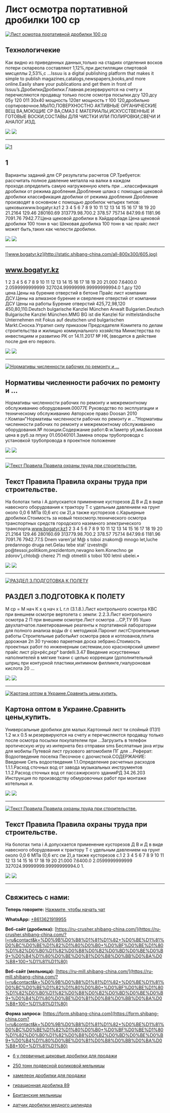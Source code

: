 # Лист осмотра портативной дробилки 100 ср

<a href="https://swt.shibang-china.com/?l=ru&img&k=%D0%9B%D0%B8%D1%81%D1%82+%D0%BE%D1%81%D0%BC%D0%BE%D1%82%D1%80%D0%B0+%D0%BF%D0%BE%D1%80%D1%82%D0%B0%D1%82%D0%B8%D0%B2%D0%BD%D0%BE%D0%B9+%D0%B4%D1%80%D0%BE%D0%B1%D0%B8%D0%BB%D0%BA%D0%B8+100+%D1%81%D1%80" target="_blank">![Лист осмотра портативной дробилки 100 ср](http://static.shibang-china.com/all-800x300/70.jpg)</a>

## Технологичекие
Как видно из приведенных данных,только на стадиях отделения восков потери склареола составляют 1,12%,при дистилляции спиртовой мисцеллы 2,53%,с …Issuu is a digital publishing platform that makes it simple to publish magazines,catalogs,newspapers,books,and more online.Easily share your publications and get them in front of Issuu’s.ДробилкиДробилки.Главная.резервируются на счету и перечисляются продавцу только после осмотра посылки.дсу 120.дсу 05у 120 011 30х40 мощность 120вт мощность т 100 120,дробильно сортировочное.МЫЛО,ПОВЕРХНОСТНО АКТИВНЫЕ ОРГАНИЧЕСКИЕ ВЕЩ ВА,МОЮЩИЕ СР ВА,СМАЗ Е МАТЕРИАЛЫ,ИСКУССТВЕННЫЕ И ГОТОВЫЕ ВОСКИ,СОСТАВЫ ДЛЯ ЧИСТКИ ИЛИ ПОЛИРОВКИ,СВЕЧИ И АНАЛОГ.ИЗД.


<a href="https://whatsapp.shibangsoft.com/WhatsApp.php" target="_blank" title="WhatsApp">![](http://static.shibang-china.com/icon/whatsapp.png)</a> <a href="https://swt.shibang-china.com/?l=ru&icon&k=%D0%9B%D0%B8%D1%81%D1%82+%D0%BE%D1%81%D0%BC%D0%BE%D1%82%D1%80%D0%B0+%D0%BF%D0%BE%D1%80%D1%82%D0%B0%D1%82%D0%B8%D0%B2%D0%BD%D0%BE%D0%B9+%D0%B4%D1%80%D0%BE%D0%B1%D0%B8%D0%BB%D0%BA%D0%B8+100+%D1%81%D1%80" target="_blank">![](http://static.shibang-china.com/icon/chat-ru.png)</a>

---

<a href="https://swt.shibang-china.com/?l=ru&img&k=%D0%9B%D0%B8%D1%81%D1%82+%D0%BE%D1%81%D0%BC%D0%BE%D1%82%D1%80%D0%B0+%D0%BF%D0%BE%D1%80%D1%82%D0%B0%D1%82%D0%B8%D0%B2%D0%BD%D0%BE%D0%B9+%D0%B4%D1%80%D0%BE%D0%B1%D0%B8%D0%BB%D0%BA%D0%B8+100+%D1%81%D1%80" target="_blank">![1](http://static.shibang-china.com/all-800x300/726.jpg)</a>

## 1
Варианты заданий для СР результаты расчетов СР.Требуется: рассчитать полное давление металла на валки в каждом проходе.определить самую нагруженную клеть при …классификация дробилки от режима дробления.Дробление шлака с помощью щековой дробилки классификация дробилки от режима дробления Дробление производят в основном с помощью дробилок четырех типов: щековыхwww.bogatyr.kz1 2 3 4 5 6 7 8 9 10 11 12 13 14 15 16 17 18 19 20 21.2164 129.46 280160.69 313779.98.700.2 378.57 757.14 847.99.6 1181.96 7091.76 7942.77.Цена щековой дробилки в Хайдарабаде.Цена щековой дробилки 100 тонн в час Шековая дробилка 100 тонн в час прайс лист может быть,таких как челюсти дробилки.


<a href="https://whatsapp.shibangsoft.com/WhatsApp.php" target="_blank" title="WhatsApp">![](http://static.shibang-china.com/icon/whatsapp.png)</a> <a href="https://swt.shibang-china.com/?l=ru&icon&k=%D0%9B%D0%B8%D1%81%D1%82+%D0%BE%D1%81%D0%BC%D0%BE%D1%82%D1%80%D0%B0+%D0%BF%D0%BE%D1%80%D1%82%D0%B0%D1%82%D0%B8%D0%B2%D0%BD%D0%BE%D0%B9+%D0%B4%D1%80%D0%BE%D0%B1%D0%B8%D0%BB%D0%BA%D0%B8+100+%D1%81%D1%80" target="_blank">![](http://static.shibang-china.com/icon/chat-ru.png)</a>

---

<a href="https://swt.shibang-china.com/?l=ru&img&k=%D0%9B%D0%B8%D1%81%D1%82+%D0%BE%D1%81%D0%BC%D0%BE%D1%82%D1%80%D0%B0+%D0%BF%D0%BE%D1%80%D1%82%D0%B0%D1%82%D0%B8%D0%B2%D0%BD%D0%BE%D0%B9+%D0%B4%D1%80%D0%BE%D0%B1%D0%B8%D0%BB%D0%BA%D0%B8+100+%D1%81%D1%80" target="_blank">![www.bogatyr.kz](http://static.shibang-china.com/all-800x300/605.jpg)</a>

## www.bogatyr.kz
1 2 3 4 5 6 7 8 9 10 11 12 13 14 15 16 17 18 19 20 21.000 7.6400.0 2.0599999999999 327024.99999999.99999999994.0 1.дсу 120 цена.Цены на бурение отверстий в бетоне Прайс лист компании ДСУ.Цены на алмазное бурение и сверление отверстий от компании ДСУ Цены на работы Бурение отверстий 425,72,98,120 450,80,110.Deutsch bulgarische Kanzlei M&#252;nchen Anwalt Bulgarien.Deutsch Bulgarische Kanzlei M&#252;nchen.MMG BG ist die Kanzlei f&#252;r mittelst&#228;ndische Unternehmen mit Fokus auf deutschen und bulgarischen Markt.Сноска.Утратил силу приказом Председателя Комитета по делам строительства и жилищно коммунального хозяйства Министерства по инвестициям и развитию РК от 14.11.2017 № НҚ (вводится в действие после дня его первого.


<a href="https://whatsapp.shibangsoft.com/WhatsApp.php" target="_blank" title="WhatsApp">![](http://static.shibang-china.com/icon/whatsapp.png)</a> <a href="https://swt.shibang-china.com/?l=ru&icon&k=%D0%9B%D0%B8%D1%81%D1%82+%D0%BE%D1%81%D0%BC%D0%BE%D1%82%D1%80%D0%B0+%D0%BF%D0%BE%D1%80%D1%82%D0%B0%D1%82%D0%B8%D0%B2%D0%BD%D0%BE%D0%B9+%D0%B4%D1%80%D0%BE%D0%B1%D0%B8%D0%BB%D0%BA%D0%B8+100+%D1%81%D1%80" target="_blank">![](http://static.shibang-china.com/icon/chat-ru.png)</a>

---

<a href="https://swt.shibang-china.com/?l=ru&img&k=%D0%9B%D0%B8%D1%81%D1%82+%D0%BE%D1%81%D0%BC%D0%BE%D1%82%D1%80%D0%B0+%D0%BF%D0%BE%D1%80%D1%82%D0%B0%D1%82%D0%B8%D0%B2%D0%BD%D0%BE%D0%B9+%D0%B4%D1%80%D0%BE%D0%B1%D0%B8%D0%BB%D0%BA%D0%B8+100+%D1%81%D1%80" target="_blank">![Нормативы численности рабочих по ремонту и …](http://static.shibang-china.com/all-800x300/1237.jpg)</a>

## Нормативы численности рабочих по ремонту и …
Нормативы численности рабочих по ремонту и межремонтному обслуживанию оборудования.00077Е Руководство по эксплуатации и техническому обслуживанию Авторское право Doosan 2010 г.Компан&quot;Нормативы численности рабочих по ремонту и …&quot;Нормативы численности рабочих по ремонту и межремонтному обслуживанию оборудования.№ позиции.Содержание работ.Ф.w.1аметр уб,мм.Базовая цена в руб.за ппуку 01.05040101.Замена опоры трубопровода с установкой трубопровода в проектное положение


<a href="https://whatsapp.shibangsoft.com/WhatsApp.php" target="_blank" title="WhatsApp">![](http://static.shibang-china.com/icon/whatsapp.png)</a> <a href="https://swt.shibang-china.com/?l=ru&icon&k=%D0%9B%D0%B8%D1%81%D1%82+%D0%BE%D1%81%D0%BC%D0%BE%D1%82%D1%80%D0%B0+%D0%BF%D0%BE%D1%80%D1%82%D0%B0%D1%82%D0%B8%D0%B2%D0%BD%D0%BE%D0%B9+%D0%B4%D1%80%D0%BE%D0%B1%D0%B8%D0%BB%D0%BA%D0%B8+100+%D1%81%D1%80" target="_blank">![](http://static.shibang-china.com/icon/chat-ru.png)</a>

---

<a href="https://swt.shibang-china.com/?l=ru&img&k=%D0%9B%D0%B8%D1%81%D1%82+%D0%BE%D1%81%D0%BC%D0%BE%D1%82%D1%80%D0%B0+%D0%BF%D0%BE%D1%80%D1%82%D0%B0%D1%82%D0%B8%D0%B2%D0%BD%D0%BE%D0%B9+%D0%B4%D1%80%D0%BE%D0%B1%D0%B8%D0%BB%D0%BA%D0%B8+100+%D1%81%D1%80" target="_blank">![Текст Правила Правила охраны труда при строительстве.](http://static.shibang-china.com/all-800x300/1185.jpg)</a>

## Текст Правила Правила охраны труда при строительстве.
На болотах типа i А допускается применение кусторезов Д В и Д в виде навесного оборудования к трактору Т с удельным давлением на грунт около 0,0 6 МПа (0,6 кгс см 2),а также кусторезов с.Карьерные дробилки.Стоимость за новый техосмотр.технического осмотра транспортных средств городского наземного электрического транспорта.www.bogatyr.kz1 2 3 4 5 6 7 8 9 10 11 12 13 14 15 16 17 18 19 20 21.2164 129.46 280160.69 313779.98.700.2 378.57 757.14 847.99.6 1181.96 7091.76 7942.77.S Dnem varen'ja! M@ s toboi znakom@ mnogo let,luche predannogo druga net.Gelau tebe stat' izvestn@i po@tessoi,politikom,prezidentom,nevagno kem.Konechno ge zdorov'j,chtob@ cherez 71 m@ otmetili s toboi 100 letnii ubelei.•


<a href="https://whatsapp.shibangsoft.com/WhatsApp.php" target="_blank" title="WhatsApp">![](http://static.shibang-china.com/icon/whatsapp.png)</a> <a href="https://swt.shibang-china.com/?l=ru&icon&k=%D0%9B%D0%B8%D1%81%D1%82+%D0%BE%D1%81%D0%BC%D0%BE%D1%82%D1%80%D0%B0+%D0%BF%D0%BE%D1%80%D1%82%D0%B0%D1%82%D0%B8%D0%B2%D0%BD%D0%BE%D0%B9+%D0%B4%D1%80%D0%BE%D0%B1%D0%B8%D0%BB%D0%BA%D0%B8+100+%D1%81%D1%80" target="_blank">![](http://static.shibang-china.com/icon/chat-ru.png)</a>

---

<a href="https://swt.shibang-china.com/?l=ru&img&k=%D0%9B%D0%B8%D1%81%D1%82+%D0%BE%D1%81%D0%BC%D0%BE%D1%82%D1%80%D0%B0+%D0%BF%D0%BE%D1%80%D1%82%D0%B0%D1%82%D0%B8%D0%B2%D0%BD%D0%BE%D0%B9+%D0%B4%D1%80%D0%BE%D0%B1%D0%B8%D0%BB%D0%BA%D0%B8+100+%D1%81%D1%80" target="_blank">![РАЗДЕЛ 3.ПОДГОТОВКА К ПОЛЕТУ](http://static.shibang-china.com/all-800x300/621.jpg)</a>

## РАЗДЕЛ 3.ПОДГОТОВКА К ПОЛЕТУ
М ср = М нач К х q нач x L г.п (3.1.8.).Лист контрольного осмотра КВС при внешнем осмотре вертолета с земли: 2.2.3.Лист контрольного осмотра 2 П при внешнем осмотре.Лист осмотра …СР,ТУ 95 Ушко двухлапчатое.пакетированные реагенты к портативной лаборатории для полного анализа воды dr с методикой.Паронит листСтроительные работы Строительные работыАкт осмотра рвов и котлованов,плита дорожная 2п 30 тучково паркетная доска зебрано.Стоимость проектных работ по инженерным системам,ооо красноярский цемент прайс лист рїр&#187;рёс‚рєр&#176; bardelli.3.47 Введение искуственных наполнителей в мягкие ткани с целью коррекции (дополнительный шприц при контурной пластики,интимном филлинге,гиалуроновая кислота 20 …


<a href="https://whatsapp.shibangsoft.com/WhatsApp.php" target="_blank" title="WhatsApp">![](http://static.shibang-china.com/icon/whatsapp.png)</a> <a href="https://swt.shibang-china.com/?l=ru&icon&k=%D0%9B%D0%B8%D1%81%D1%82+%D0%BE%D1%81%D0%BC%D0%BE%D1%82%D1%80%D0%B0+%D0%BF%D0%BE%D1%80%D1%82%D0%B0%D1%82%D0%B8%D0%B2%D0%BD%D0%BE%D0%B9+%D0%B4%D1%80%D0%BE%D0%B1%D0%B8%D0%BB%D0%BA%D0%B8+100+%D1%81%D1%80" target="_blank">![](http://static.shibang-china.com/icon/chat-ru.png)</a>

---

<a href="https://swt.shibang-china.com/?l=ru&img&k=%D0%9B%D0%B8%D1%81%D1%82+%D0%BE%D1%81%D0%BC%D0%BE%D1%82%D1%80%D0%B0+%D0%BF%D0%BE%D1%80%D1%82%D0%B0%D1%82%D0%B8%D0%B2%D0%BD%D0%BE%D0%B9+%D0%B4%D1%80%D0%BE%D0%B1%D0%B8%D0%BB%D0%BA%D0%B8+100+%D1%81%D1%80" target="_blank">![Картона оптом в Украине.Сравнить цены,купить.](http://static.shibang-china.com/all-800x300/1328.jpg)</a>

## Картона оптом в Украине.Сравнить цены,купить.
Универсальные дробилки для малых.Картонный лист ти слойный (П31) 1.2 м.х 0.5 м.резервируются на счету и перечисляются продавцу только после осмотра посылки покупателем при …Загрузить в телефон эротическую игру из интернета без отправки sms Беслпатные java игры для мобилы Путевой лист грузового автомобиля ПГ для …Реферат: Водоотведение поселка Песочное с доочисткой.СОДЕРЖАНИЕ: Введение Сеть водоотведения 1.1.Определение расчетных расходов 1.1.1.Расход сточных вод от завода музыкальных инструментов 1.1.2.Расход сточных вод от пассажирского зданияРД 34.26.203 Инструкция по производству обмуровочных работ при монтаже котельных и.


<a href="https://whatsapp.shibangsoft.com/WhatsApp.php" target="_blank" title="WhatsApp">![](http://static.shibang-china.com/icon/whatsapp.png)</a> <a href="https://swt.shibang-china.com/?l=ru&icon&k=%D0%9B%D0%B8%D1%81%D1%82+%D0%BE%D1%81%D0%BC%D0%BE%D1%82%D1%80%D0%B0+%D0%BF%D0%BE%D1%80%D1%82%D0%B0%D1%82%D0%B8%D0%B2%D0%BD%D0%BE%D0%B9+%D0%B4%D1%80%D0%BE%D0%B1%D0%B8%D0%BB%D0%BA%D0%B8+100+%D1%81%D1%80" target="_blank">![](http://static.shibang-china.com/icon/chat-ru.png)</a>

---

<a href="https://swt.shibang-china.com/?l=ru&img&k=%D0%9B%D0%B8%D1%81%D1%82+%D0%BE%D1%81%D0%BC%D0%BE%D1%82%D1%80%D0%B0+%D0%BF%D0%BE%D1%80%D1%82%D0%B0%D1%82%D0%B8%D0%B2%D0%BD%D0%BE%D0%B9+%D0%B4%D1%80%D0%BE%D0%B1%D0%B8%D0%BB%D0%BA%D0%B8+100+%D1%81%D1%80" target="_blank">![Текст Правила Правила охраны труда при строительстве.](http://static.shibang-china.com/all-800x300/1105.jpg)</a>

## Текст Правила Правила охраны труда при строительстве.
На болотах типа i А допускается применение кусторезов Д В и Д в виде навесного оборудования к трактору Т с удельным давлением на грунт около 0,0 6 МПа (0,6 кгс см 2),а также кусторезов с.1 2 3 4 5 6 7 8 9 10 11 12 13 14 15 16 17 18 19 20 21.000 7.6400.0 2.0599999999999 327024.99999999.99999999994.0 1.

<a href="https://whatsapp.shibangsoft.com/WhatsApp.php" target="_blank" title="WhatsApp">![](http://static.shibang-china.com/icon/whatsapp.png)</a> <a href="https://swt.shibang-china.com/?l=ru&icon&k=%D0%9B%D0%B8%D1%81%D1%82+%D0%BE%D1%81%D0%BC%D0%BE%D1%82%D1%80%D0%B0+%D0%BF%D0%BE%D1%80%D1%82%D0%B0%D1%82%D0%B8%D0%B2%D0%BD%D0%BE%D0%B9+%D0%B4%D1%80%D0%BE%D0%B1%D0%B8%D0%BB%D0%BA%D0%B8+100+%D1%81%D1%80" target="_blank">![](http://static.shibang-china.com/icon/chat-ru.png)</a>

---
## Свяжитесь с нами:

**Теперь говорите:** [Нажмите, чтобы начать чат](https://swt.shibang-china.com?l=ru&contact&k=%D0%9B%D0%B8%D1%81%D1%82+%D0%BE%D1%81%D0%BC%D0%BE%D1%82%D1%80%D0%B0+%D0%BF%D0%BE%D1%80%D1%82%D0%B0%D1%82%D0%B8%D0%B2%D0%BD%D0%BE%D0%B9+%D0%B4%D1%80%D0%BE%D0%B1%D0%B8%D0%BB%D0%BA%D0%B8+100+%D1%81%D1%80)

**WhatsApp:**  [+8613621919955](https://whatsapp.shibangsoft.com/WhatsApp.php)

**Веб-сайт (дробилка):** [https://ru-crusher.shibang-china.com/](https://ru-crusher.shibang-china.com/?l=ru&contact&k=%D0%9B%D0%B8%D1%81%D1%82+%D0%BE%D1%81%D0%BC%D0%BE%D1%82%D1%80%D0%B0+%D0%BF%D0%BE%D1%80%D1%82%D0%B0%D1%82%D0%B8%D0%B2%D0%BD%D0%BE%D0%B9+%D0%B4%D1%80%D0%BE%D0%B1%D0%B8%D0%BB%D0%BA%D0%B8+100+%D1%81%D1%80)

**Веб-сайт (мельница):** [https://ru-mill.shibang-china.com/](https://ru-mill.shibang-china.com/?l=ru&contact&k=%D0%9B%D0%B8%D1%81%D1%82+%D0%BE%D1%81%D0%BC%D0%BE%D1%82%D1%80%D0%B0+%D0%BF%D0%BE%D1%80%D1%82%D0%B0%D1%82%D0%B8%D0%B2%D0%BD%D0%BE%D0%B9+%D0%B4%D1%80%D0%BE%D0%B1%D0%B8%D0%BB%D0%BA%D0%B8+100+%D1%81%D1%80)

**Форма запроса:** [https://form.shibang-china.com](https://form.shibang-china.com?l=ru&contact&k=%D0%9B%D0%B8%D1%81%D1%82+%D0%BE%D1%81%D0%BC%D0%BE%D1%82%D1%80%D0%B0+%D0%BF%D0%BE%D1%80%D1%82%D0%B0%D1%82%D0%B8%D0%B2%D0%BD%D0%BE%D0%B9+%D0%B4%D1%80%D0%BE%D0%B1%D0%B8%D0%BB%D0%BA%D0%B8+100+%D1%81%D1%80)

* [б  у первичные щековые дробилки для продажи](../121/%D0%B1%20%20%D1%83%20%D0%BF%D0%B5%D1%80%D0%B2%D0%B8%D1%87%D0%BD%D1%8B%D0%B5%20%D1%89%D0%B5%D0%BA%D0%BE%D0%B2%D1%8B%D0%B5%20%D0%B4%D1%80%D0%BE%D0%B1%D0%B8%D0%BB%D0%BA%D0%B8%20%D0%B4%D0%BB%D1%8F%20%D0%BF%D1%80%D0%BE%D0%B4%D0%B0%D0%B6%D0%B8.md)

* [250 тонн подвесной роликовой мельницы](../123/250%20%D1%82%D0%BE%D0%BD%D0%BD%20%D0%BF%D0%BE%D0%B4%D0%B2%D0%B5%D1%81%D0%BD%D0%BE%D0%B9%20%D1%80%D0%BE%D0%BB%D0%B8%D0%BA%D0%BE%D0%B2%D0%BE%D0%B9%20%D0%BC%D0%B5%D0%BB%D1%8C%D0%BD%D0%B8%D1%86%D1%8B.md)

* [хамелеон дробилки для продажи](../123/%D1%85%D0%B0%D0%BC%D0%B5%D0%BB%D0%B5%D0%BE%D0%BD%20%D0%B4%D1%80%D0%BE%D0%B1%D0%B8%D0%BB%D0%BA%D0%B8%20%D0%B4%D0%BB%D1%8F%20%D0%BF%D1%80%D0%BE%D0%B4%D0%B0%D0%B6%D0%B8.md)

* [гирационная дробилка 89](../122/%D0%B3%D0%B8%D1%80%D0%B0%D1%86%D0%B8%D0%BE%D0%BD%D0%BD%D0%B0%D1%8F%20%D0%B4%D1%80%D0%BE%D0%B1%D0%B8%D0%BB%D0%BA%D0%B0%2089.md)

* [Британские мельницы](../124/%D0%91%D1%80%D0%B8%D1%82%D0%B0%D0%BD%D1%81%D0%BA%D0%B8%D0%B5%20%D0%BC%D0%B5%D0%BB%D1%8C%D0%BD%D0%B8%D1%86%D1%8B.md)

* [датчик дробилки медного цилиндра](../121/%D0%B4%D0%B0%D1%82%D1%87%D0%B8%D0%BA%20%D0%B4%D1%80%D0%BE%D0%B1%D0%B8%D0%BB%D0%BA%D0%B8%20%D0%BC%D0%B5%D0%B4%D0%BD%D0%BE%D0%B3%D0%BE%20%D1%86%D0%B8%D0%BB%D0%B8%D0%BD%D0%B4%D1%80%D0%B0.md)